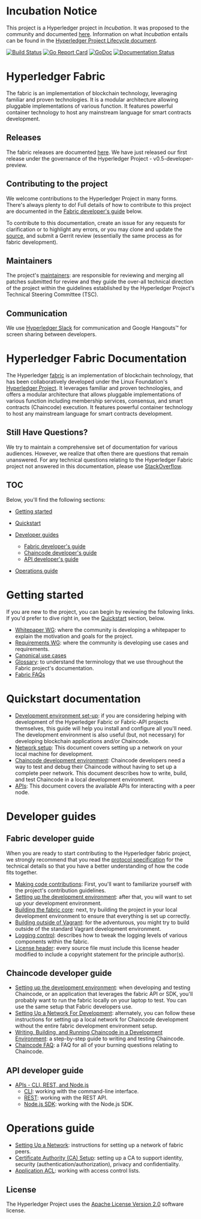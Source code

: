 # Incubation Notice

This project is a Hyperledger project in _Incubation_. It was proposed to the
community and documented [here](https://goo.gl/RYQZ5N). Information on what
_Incubation_ entails can be found in the [Hyperledger Project Lifecycle
document](https://goo.gl/4edNRc).

[![Build Status](https://jenkins.hyperledger.org/buildStatus/icon?job=fabric-merge-x86_64)](https://jenkins.hyperledger.org/view/fabric/job/fabric-merge-x86_64/)
[![Go Report Card](https://goreportcard.com/badge/github.com/hyperledger/fabric)](https://goreportcard.com/report/github.com/hyperledger/fabric)
[![GoDoc](https://godoc.org/github.com/hyperledger/fabric?status.svg)](https://godoc.org/github.com/hyperledger/fabric)
[![Documentation Status](https://readthedocs.org/projects/hyperledger-fabric/badge/?version=latest)](http://hyperledger-fabric.readthedocs.io/en/latest/?badge=latest)

# Hyperledger Fabric

The fabric is an implementation of blockchain technology, leveraging familiar
and proven technologies. It is a modular architecture allowing pluggable
implementations of various function. It features powerful container technology
to host any mainstream language for smart contracts development.

## Releases

The fabric releases are documented
[here](https://github.com/hyperledger/fabric/wiki/Fabric-Releases). We have just
released our first release under the governance of the Hyperledger Project -
v0.5-developer-preview.

## Contributing to the project

We welcome contributions to the Hyperledger Project in many forms. There's
always plenty to do! Full details of how to contribute to this project are
documented in the [Fabric developer's guide](#fabric-developer-guide) below.

To contribute to this documentation, create an issue for any requests for
clarification or to highlight any errors, or you may clone and update the
[source](https://gerrit.hyperledger.org/r/#/admin/projects/fabric), and submit a
Gerrit review (essentially the same process as for fabric development).

## Maintainers

The project's [maintainers](MAINTAINERS.md): are responsible for reviewing and
merging all patches submitted for review and they guide the over-all technical
direction of the project within the guidelines established by the Hyperledger
Project's Technical Steering Committee (TSC).

## Communication <a name="communication"></a>

We use [Hyperledger Slack](https://slack.hyperledger.org/) for communication and
Google Hangouts&trade; for screen sharing between developers.

# Hyperledger Fabric Documentation

The Hyperledger
[fabric](https://gerrit.hyperledger.org/r/#/admin/projects/fabric) is an
implementation of blockchain technology, that has been collaboratively developed
under the Linux Foundation's [Hyperledger Project](http://hyperledger.org). It
leverages familiar and proven technologies, and offers a modular architecture
that allows pluggable implementations of various function including membership
services, consensus, and smart contracts (Chaincode) execution. It features
powerful container technology to host any mainstream language for smart
contracts development.

## Still Have Questions?
We try to maintain a comprehensive set of documentation for various audiences.
However, we realize that often there are questions that remain unanswered. For
any technical questions relating to the Hyperledger Fabric project not answered
in this documentation, please use
[StackOverflow](http://stackoverflow.com/questions/tagged/hyperledger).

## TOC

Below, you'll find the following sections:

- [Getting started](#getting-started)
- [Quickstart](#quickstart-documentation)
- [Developer guides](#developer-guides)

  - [Fabric developer's guide](#fabric-developer-guide)
  - [Chaincode developer's guide](#chaincode-developer-guide)
  - [API developer's guide](#api-developer-guide)

- [Operations guide](#operations-guide)

# Getting started

If you are new to the project, you can begin by reviewing the following links.
If you'd prefer to dive right in, see the
[Quickstart](#quickstart-documentation) section, below.

- [Whitepaper WG](https://github.com/hyperledger/hyperledger/wiki/Whitepaper-WG):
where the community is developing a whitepaper to explain the motivation and
goals for the project.
- [Requirements WG](https://github.com/hyperledger/hyperledger/wiki/Requirements-WG):
where the community is developing use cases and requirements.
- [Canonical use cases](biz/usecases.md)
- [Glossary](glossary.md): to understand the terminology that we use throughout
the Fabric project's documentation.
- [Fabric FAQs](https://github.com/hyperledger/fabric/tree/master/docs/FAQ)

# Quickstart documentation

- [Development environment set-up](dev-setup/devenv.md): if you are considering
helping with development of the Hyperledger Fabric or Fabric-API projects
themselves, this guide will help you install and configure all you'll need. The
development environment is also useful (but, not necessary) for developing
blockchain applications and/or Chaincode.
- [Network setup](Setup/Network-setup.md): This document covers setting up a
network on your local machine for development.
- [Chaincode development environment](Setup/Chaincode-setup.md): Chaincode
developers need a way to test and debug their Chaincode without having to set up
a complete peer network. This document describes how to write, build, and test
Chaincode in a local development environment.
- [APIs](API/CoreAPI.md): This document covers the available APIs for
interacting with a peer node.

# Developer guides

## Fabric developer guide

When you are ready to start contributing to the Hyperledger fabric project, we
strongly recommend that you read the [protocol specification](protocol-spec.md)
for the technical details so that you have a better understanding of how the
code fits together.

- [Making code contributions](CONTRIBUTING.md): First, you'll want to familiarize
yourself with the project's contribution guidelines.
- [Setting up the development environment](dev-setup/devenv.md): after that, you
will want to set up your development environment.
- [Building the fabric core](dev-setup/build.md): next, try building the project
in your local development environment to ensure that everything is set up
correctly.
- [Building outside of Vagrant](dev-setup/build.md#building-outside-of-vagrant):
for the adventurous, you might try to build outside of the standard Vagrant
development environment.
- [Logging control](Setup/logging-control.md): describes how to tweak the logging
levels of various components within the fabric.
- [License header](dev-setup/headers.txt): every source file must include this
license header modified to include a copyright statement for the principle
author(s).

## Chaincode developer guide

- [Setting up the development environment](dev-setup/devenv.md): when developing
and testing Chaincode, or an application that leverages the fabric API or SDK,
you'll probably want to run the fabric locally on your laptop to test. You can
use the same setup that Fabric developers use.
- [Setting Up a Network For Development](Setup/Network-setup.md): alternately, you
can follow these instructions for setting up a local network for Chaincode
development without the entire fabric development environment setup.
- [Writing, Building, and Running Chaincode in a Development
Environment](Setup/Chaincode-setup.md): a step-by-step guide to writing and
testing Chaincode.
- [Chaincode FAQ](FAQ/chaincode_FAQ.md): a FAQ for all of your burning questions
relating to Chaincode.

## API developer guide

- [APIs - CLI, REST, and Node.js](API/CoreAPI.md)
     - [CLI](API/CoreAPI.md#cli): working with the command-line interface.
     - [REST](API/CoreAPI.md#rest-api): working with the REST API.
     - [Node.js SDK](https://github.com/hyperledger/fabric/blob/master/sdk/node/README.md): working with the Node.js SDK.

# Operations guide

- [Setting Up a Network](Setup/Network-setup.md): instructions for setting up a
network of fabric peers.
- [Certificate Authority (CA) Setup](Setup/ca-setup.md): setting up a CA to
support identity, security (authentication/authorization), privacy and
confidentiality.
- [Application ACL](tech/application-ACL.md): working with access control lists.

## License <a name="license"></a>
The Hyperledger Project uses the [Apache License Version 2.0](LICENSE) software
license.
